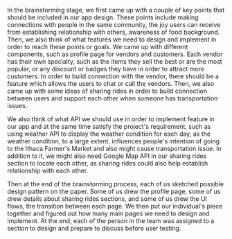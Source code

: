 In the brainstorming stage, we first came up with a couple of key points that should be included in our app design. These points include making connections with people in the same community, the joy users can receive from establishing relationship with others, awareness of food background. Then, we also think of what features we need to design and implement in order to reach these points or goals. We came up with different components, such as profile page for vendors and customers. Each vendor has their own specialty, such as the items they sell the best or are the most popular, or any discount or badges they have in order to attract more customers. In order to build connection with the vendor, there should be a feature which allows the users to chat or call the vendors. Then, we also came up with some ideas of sharing rides in order to build connection between users and support each other when someone has transportation issues. 

We also think of what API we should use in order to implement feature in our app and at the same time satisfy the project's requirement, such as using weather API to display the weather condition for each day, as the weather condition, to a large extent, influences people's intention of going to the Ithaca Farmer's Market and also might cause transportation issue. In addition to it, we might also need Google Map API in our sharing rides section to locate each other, as sharing rides could also help establish relationship with each other. 

Then at the end of the brainstorming process, each of us sketched possible design pattern on the paper. Some of us drew the profile page, some of us drew details about sharing rides sections, and some of us drew the UI flows, the transition between each page. We then put our individual's piece together and figured out how many main pages we need to design and implement. At the end, each of the person in the team was assigned to a section to design and prepare to discuss before user testing. 